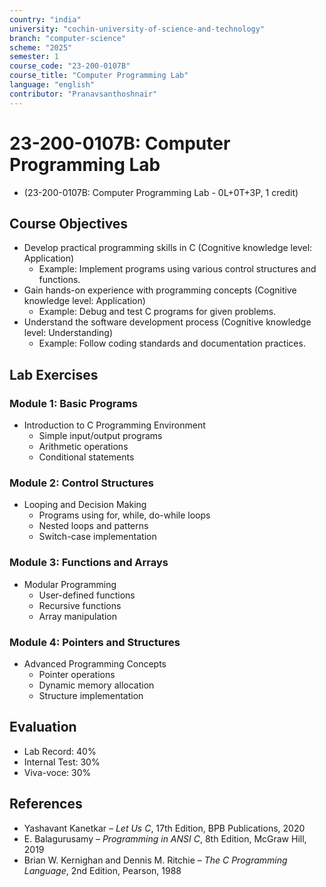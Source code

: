 ```yaml
---
country: "india"
university: "cochin-university-of-science-and-technology"
branch: "computer-science"
scheme: "2025"
semester: 1
course_code: "23-200-0107B"
course_title: "Computer Programming Lab"
language: "english"
contributor: "Pranavsanthoshnair"
---
```


# 23-200-0107B: Computer Programming Lab
  - (23-200-0107B: Computer Programming Lab - 0L+0T+3P, 1 credit)

## Course Objectives

* Develop practical programming skills in C (Cognitive knowledge level: Application)
    - Example: Implement programs using various control structures and functions.
* Gain hands-on experience with programming concepts (Cognitive knowledge level: Application)
    - Example: Debug and test C programs for given problems.
* Understand the software development process (Cognitive knowledge level: Understanding)
    - Example: Follow coding standards and documentation practices.

## Lab Exercises

### Module 1: Basic Programs

* Introduction to C Programming Environment
  - Simple input/output programs
  - Arithmetic operations
  - Conditional statements

### Module 2: Control Structures

* Looping and Decision Making
  - Programs using for, while, do-while loops
  - Nested loops and patterns
  - Switch-case implementation

### Module 3: Functions and Arrays

* Modular Programming
  - User-defined functions
  - Recursive functions
  - Array manipulation

### Module 4: Pointers and Structures

* Advanced Programming Concepts
  - Pointer operations
  - Dynamic memory allocation
  - Structure implementation

## Evaluation
* Lab Record: 40%
* Internal Test: 30%
* Viva-voce: 30%

## References
* Yashavant Kanetkar – *Let Us C*, 17th Edition, BPB Publications, 2020
* E. Balagurusamy – *Programming in ANSI C*, 8th Edition, McGraw Hill, 2019
* Brian W. Kernighan and Dennis M. Ritchie – *The C Programming Language*, 2nd Edition, Pearson, 1988

